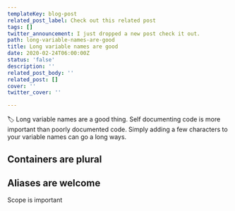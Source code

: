 ```yaml
---
templateKey: blog-post
related_post_label: Check out this related post
tags: []
twitter_announcement: I just dropped a new post check it out.
path: long-variable-names-are-good
title: Long variable names are good
date: 2020-02-24T06:00:00Z
status: 'false'
description: ''
related_post_body: ''
related_post: []
cover: ''
twitter_cover: ''

---
```

🏷️ Long variable names are a good thing.  Self documenting code is more important than poorly documented code.  Simply adding a few characters to your variable names can go a long ways.

## Containers are plural

## Aliases are welcome

Scope is important
